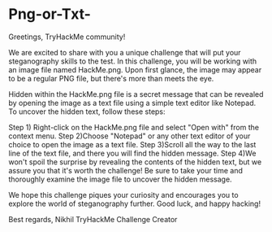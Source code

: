# Png-or-Txt-
Greetings, TryHackMe community!

We are excited to share with you a unique challenge that will put your steganography skills to the test. In this challenge, you will be working with an image file named HackMe.png. Upon first glance, the image may appear to be a regular PNG file, but there's more than meets the eye.

Hidden within the HackMe.png file is a secret message that can be revealed by opening the image as a text file using a simple text editor like Notepad. To uncover the hidden text, follow these steps:

Step 1) Right-click on the HackMe.png file and select "Open with" from the context menu.
Step 2)Choose "Notepad" or any other text editor of your choice to open the image as a text file.
Step 3)Scroll all the way to the last line of the text file, and there you will find the hidden message.
Step 4)We won't spoil the surprise by revealing the contents of the hidden text, but we assure you that it's worth the challenge! Be sure to take your time and thoroughly examine the image file to uncover the hidden message.

We hope this challenge piques your curiosity and encourages you to explore the world of steganography further. Good luck, and happy hacking!

Best regards,
Nikhil
TryHackMe Challenge Creator
